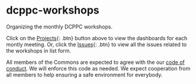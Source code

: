# dcppc-workshops
Organizing the monthly DCPPC workshops.

Click on the [Projects](https://github.com/dcppc/dcppc-workshops/projects){: .btn} 
button above to view the dashboards for each montly meeting. 
Or, click the [Issues](https://github.com/dcppc/dcppc-workshops/issues){: .btn} 
to view all the issues related to the workshops in list form. 

All members of the Commons are expected to agree with the our 
[code of conduct](https://github.com/dcppc/dcppc-workshops/blob/master/CODE_OF_CONDUCT.md). 
We will enforce this code as needed. We expect cooperation 
from all members to help ensuring a safe environment for everybody. 
